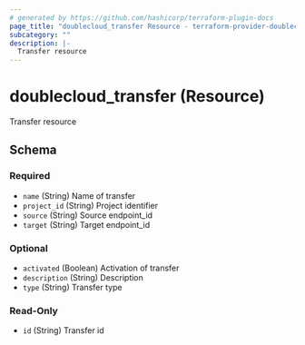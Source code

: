 ```yaml
---
# generated by https://github.com/hashicorp/terraform-plugin-docs
page_title: "doublecloud_transfer Resource - terraform-provider-doublecloud"
subcategory: ""
description: |-
  Transfer resource
---
```


# doublecloud_transfer (Resource)

Transfer resource



<!-- schema generated by tfplugindocs -->
## Schema

### Required

- `name` (String) Name of transfer
- `project_id` (String) Project identifier
- `source` (String) Source endpoint_id
- `target` (String) Target endpoint_id

### Optional

- `activated` (Boolean) Activation of transfer
- `description` (String) Description
- `type` (String) Transfer type

### Read-Only

- `id` (String) Transfer id


